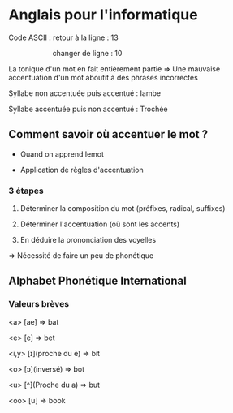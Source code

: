 # Anglais pour l'informatique

Code ASCII : retour à la ligne : 13 

                      changer de ligne : 10

La tonique d'un mot en fait entièrement partie => Une mauvaise accentuation d'un mot aboutit à des phrases incorrectes

Syllabe non accentuée puis accentué : Iambe

Syllabe accentuée puis non accentué : Trochée

## Comment savoir où accentuer le mot ?

* Quand on apprend lemot

* Application de règles d'accentuation

### 3 étapes

1. Déterminer la composition du mot (préfixes, radical, suffixes)

2. Déterminer l'accentuation (où sont les accents)

3. En déduire la prononciation des voyelles

=> Nécessité de faire un peu de phonétique

## Alphabet Phonétique International

### Valeurs brèves

\<a> [ae] => bat

\<e> [e] => bet

\<i,y> [ɪ]\(proche du è) => bit

\<o> [ɔ]\(inversé) => bot

\<u> [^]\(Proche du a) => but

\<oo> [u] => book
